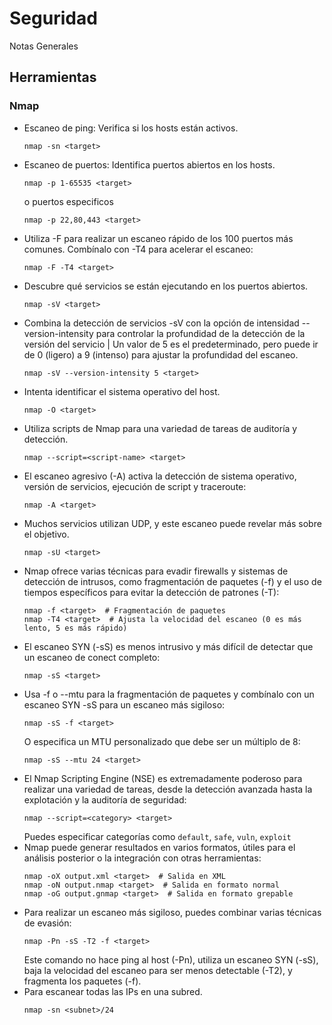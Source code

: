 # Seguridad
Notas Generales


## Herramientas

### Nmap

- Escaneo de ping: Verifica si los hosts están activos. 
  ```
  nmap -sn <target>
  ```
- Escaneo de puertos: Identifica puertos abiertos en los hosts.
  ```
  nmap -p 1-65535 <target>
  ```
  o puertos especificos
  ```
  nmap -p 22,80,443 <target>
  ```
- Utiliza -F para realizar un escaneo rápido de los 100 puertos más comunes. Combínalo con -T4 para acelerar el escaneo:
  ```
  nmap -F -T4 <target>
  ```
- Descubre qué servicios se están ejecutando en los puertos abiertos.
  ```
  nmap -sV <target>
  ```
- Combina la detección de servicios -sV con la opción de intensidad --version-intensity para controlar la profundidad de la detección de la versión del servicio | Un valor de 5 es el predeterminado, pero puede ir de 0 (ligero) a 9 (intenso) para ajustar la profundidad 
  del escaneo.
  ```
  nmap -sV --version-intensity 5 <target>
  ```
- Intenta identificar el sistema operativo del host.
  ```
  nmap -O <target>
  ```
- Utiliza scripts de Nmap para una variedad de tareas de auditoría y detección.
  ```
  nmap --script=<script-name> <target>
  ```
- El escaneo agresivo (-A) activa la detección de sistema operativo, versión de servicios, ejecución de script y traceroute:
  ```
  nmap -A <target>
  ```
- Muchos servicios utilizan UDP, y este escaneo puede revelar más sobre el objetivo.
  ```
  nmap -sU <target>
  ```
- Nmap ofrece varias técnicas para evadir firewalls y sistemas de detección de intrusos, como fragmentación de paquetes (-f) y el uso de tiempos específicos para evitar la detección de patrones (-T):
  ```
  nmap -f <target>  # Fragmentación de paquetes
  nmap -T4 <target>  # Ajusta la velocidad del escaneo (0 es más lento, 5 es más rápido)
  ```
- El escaneo SYN (-sS) es menos intrusivo y más difícil de detectar que un escaneo de conect completo:
  ```
  nmap -sS <target>
  ```
- Usa -f o --mtu para la fragmentación de paquetes y combínalo con un escaneo SYN -sS para un escaneo más sigiloso:
  ```
  nmap -sS -f <target>
  ```
  O especifica un MTU personalizado que debe ser un múltiplo de 8:
  ```
  nmap -sS --mtu 24 <target>
  ```
- El Nmap Scripting Engine (NSE) es extremadamente poderoso para realizar una variedad de tareas, desde la detección avanzada hasta la explotación y la auditoría de seguridad:
  ```
  nmap --script=<category> <target>
  ```
  Puedes especificar categorías como ```default```, ```safe```, ```vuln```, ```exploit```
- Nmap puede generar resultados en varios formatos, útiles para el análisis posterior o la integración con otras herramientas:
  ```
  nmap -oX output.xml <target>  # Salida en XML
  nmap -oN output.nmap <target>  # Salida en formato normal
  nmap -oG output.gnmap <target>  # Salida en formato grepable
  ```
- Para realizar un escaneo más sigiloso, puedes combinar varias técnicas de evasión:
  ```
  nmap -Pn -sS -T2 -f <target>
  ```
  Este comando no hace ping al host (-Pn), utiliza un escaneo SYN (-sS), baja la velocidad del escaneo para ser menos detectable (-T2), y fragmenta los paquetes (-f).
- Para escanear todas las IPs en una subred.
  ```
  nmap -sn <subnet>/24
  ```
    
